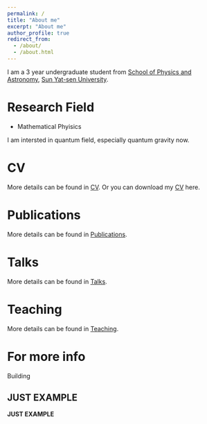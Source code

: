 ```yaml
---
permalink: /
title: "About me"
excerpt: "About me"
author_profile: true
redirect_from: 
  - /about/
  - /about.html
---
```


I am a 3 year undergraduate student from [School of Physics and Astronomy](https://spa.sysu.edu.cn/), [Sun Yat-sen University](https://www.sysu.edu.cn/).

Research Field
======
* Mathematical Phyisics

I am intersted in quantum field, especially quantum gravity now.

CV
=====
More details can be found in [CV](https://liuyisi238.github.io//cv/).
Or you can download my [CV](LiuYisi238.github.io/files/CV.pdf) here.

Publications
======
More details can be found in [Publications](https://liuyisi238.github.io//publications/).

Talks
======
More details can be found in [Talks](https://liuyisi238.github.io//talks/).

Teaching
======
More details can be found in [Teaching](https://liuyisi238.github.io//teaching/).

For more info
=====
Building 

JUST EXAMPLE
------

**JUST EXAMPLE**
